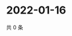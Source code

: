 # 2022-01-16

共 0 条

<!-- BEGIN WEIBO -->
<!-- 最后更新时间 Sun Jan 16 2022 19:00:43 GMT+0800 (China Standard Time) -->

<!-- END WEIBO -->
